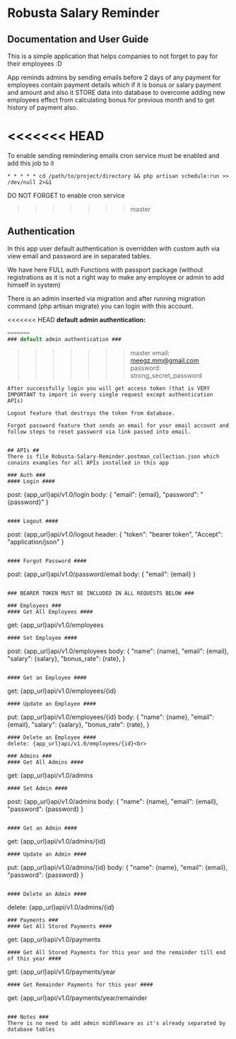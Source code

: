 # Robusta Salary Reminder #

## Documentation and User Guide ##
This is a simple application that helps companies to not forget to pay for their employees :D

App reminds admins by sending emails before 2 days of any payment for employees contain payment details which if it is bonus or salary payment and amount and also it STORE data into database to overcome adding new employees effect from calculating bonus for previous month and to get history of payment also.

<<<<<<< HEAD
=======
To enable sending remindering emails cron service must be enabled and add this job to it
```
* * * * * cd /path/to/project/directory && php artisan schedule:run >> /dev/null 2>&1
```
DO NOT FORGET to enable cron service 

>>>>>>> master
## Authentication ##
In this app user default authentication is overridden with custom auth via view email and password are in separated tables.

We have here FULL auth Functions with passport package (without registrations as it is not a right way to make any employee or admin to add himself in system)

There is an admin inserted via migration and after running migration command (php artisan migrate) you can login with this account.

<<<<<<< HEAD
**default admin authentication:**<br>
```javascript
=======
### default admin authentication ###
```
>>>>>>> master
email: meegz.mm@gmail.com
password: strong_secret_password
```
After successfully login you will get access token (that is VERY IMPORTANT to import in every single request except authentication APIs)

Logout feature that destroys the token from database.

Forgot password feature that sends an email for your email account and follow steps to reset password via link passed into email.


## APIs ##
There is file Robusta-Salary-Reminder.postman_collection.json which conains examples for all APIs installed in this app

### Auth ###
#### Login ####
```
post: {app_url}api/v1.0/login
body:
{
	"email": {email},
	"password": "{password}"
}
```

#### Logout ####
```
post: {app_url}api/v1.0/logout
header:
{
    "token": "bearer token",
    "Accept": "application/json"
}
```

#### Forgot Password ####
```
post: {app_url}api/v1.0/password/email
body:
{
	"email": {email}
}
```

### BEARER TOKEN MUST BE INCLUDED IN ALL REQUESTS BELOW ###

### Employees ###
#### Get All Employees ####
```
get: {app_url}api/v1.0/employees<br>
```
#### Set Employee ####
```
post: {app_url}api/v1.0/employees
body:
{
    "name": {name},
    "email": {email},
    "salary": {salary},
    "bonus_rate": {rate},
}
```

#### Get an Employee ####
```
get: {app_url}api/v1.0/employees/{id}
```
#### Update an Employee ####
```
put: {app_url}api/v1.0/employees/{id}
body:
{
    "name": {name},
    "email": {email},
    "salary": {salary},
    "bonus_rate": {rate},
}
```
#### Delete an Employee ####
delete: {app_url}api/v1.0/employees/{id}<br>

### Admins ###
#### Get All Admins ####
```
get: {app_url}api/v1.0/admins<br>
```
#### Set Admin ####
```
post: {app_url}api/v1.0/admins
body:
{
    "name": {name},
    "email": {email},
    "password": {password}
}
```

#### Get an Admin ####
```
get: {app_url}api/v1.0/admins/{id}
```
#### Update an Admin ####
```
put: {app_url}api/v1.0/admins/{id}
body:
{
    "name": {name},
    "email": {email},
    "password": {password}
}
```

#### Delete an Admin ####
```
delete: {app_url}api/v1.0/admins/{id}
```
### Payments ###
#### Get All Stored Payments ####
```
get: {app_url}api/v1.0/payments
```
#### Get All Stored Payments for this year and the remainder till end of this year ####
```
get: {app_url}api/v1.0/payments/year
```
#### Get Remainder Payments for this year ####
```
get: {app_url}api/v1.0/payments/year/remainder
```

### Notes ###
There is no need to add admin middleware as it's already separated by database tables

